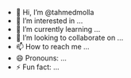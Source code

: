- 👋 Hi, I’m @tahmedmolla
- 👀 I’m interested in ...
- 🌱 I’m currently learning ...
- 💞️ I’m looking to collaborate on ...
- 📫 How to reach me ...
- 😄 Pronouns: ...
- ⚡ Fun fact: ...

<!---
tahmedmolla/tahmedmolla is a ✨ special ✨ repository because its `README.md` (this file) appears on your GitHub profile.
You can click the Preview link to take a look at your changes.
--->
